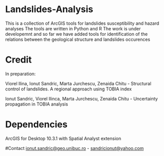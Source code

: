 # Landslides-Analysis
This is a collection of ArcGIS tools for landslides susceptibility and hazard analyses
The tools are written in Python and R
The work is under developemnt and so far we have added tools for identification of the relations between the geological structure and landslides occurences

# Credit
In preparation:

Viorel Ilina, Ionut Sandric, Marta Jurchescu, Zenaida Chitu - Structural control of landslides. A regional approach using TOBIA index

Ionut Sandric, Viorel Ilinca, Marta Jurchescu, Zenaida Chitu - Uncertainty propagation in TOBIA analysis

# Dependencies
ArcGIS for Desktop 10.3.1 with Spatial Analyst extension

#Contact
ionut.sandric@geo.unibuc.ro - sandricionut@yahoo.com
